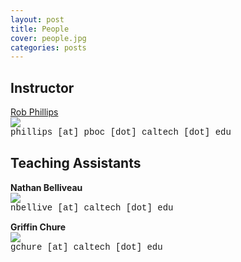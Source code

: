 ```yaml
---
layout: post
title: People
cover: people.jpg
categories: posts
---
```



## Instructor

<div id="im" >

<a href="http://www.rpgroup.caltech.edu/"> Rob Phillips </a><br />
<img src="../../../../images/rob.jpg"><br/>
<span style="font-family: courier"> phillips [at] pboc [dot] caltech [dot] edu</span>

</div>

## Teaching Assistants

<div id="im">

<b> Nathan Belliveau</b><br />
<img src="../../../../images/nathan.jpg" width><br/>
<span style="font-family: courier">nbellive [at] caltech [dot] edu</span>

</div>

<div id="im">


<b> Griffin Chure</b><br />
<img src="../../../../images/gchure.jpg"><br/>
<span style="font-family: courier">gchure [at] caltech [dot] edu</span>

</div>
